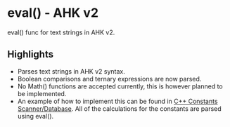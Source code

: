 # eval() - AHK v2

eval() func for text strings in AHK v2.

## Highlights

* Parses text strings in AHK v2 syntax.
* Boolean comparisons and ternary expressions are now parsed.
* No Math() functions are accepted currently, this is however planned to be implemented.
* An example of how to implement this can be found in [C++ Constants Scanner/Database](https://github.com/TheArkive/Win32-API-Const).  All of the calculations for the constants are parsed using eval().


